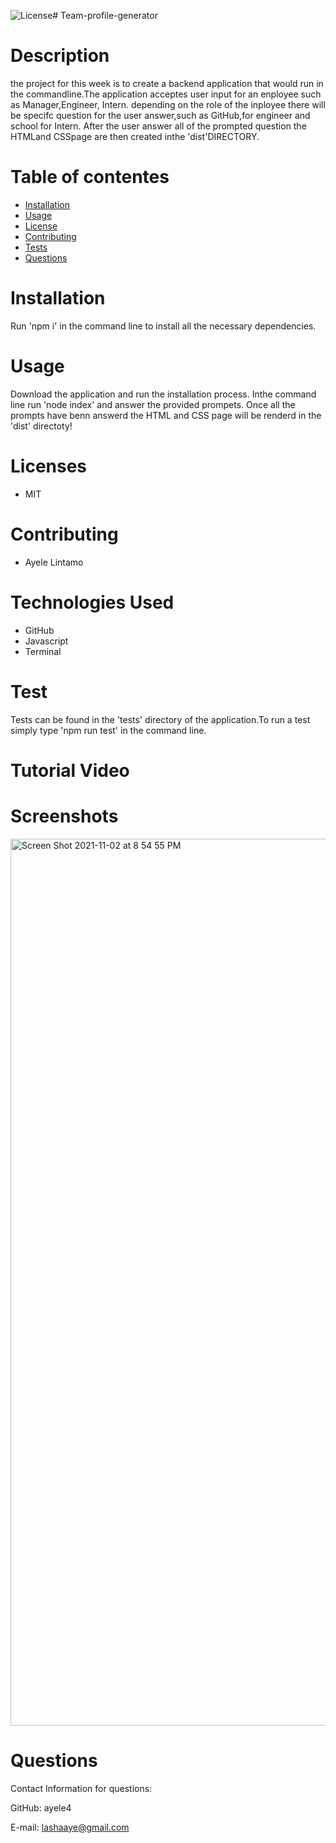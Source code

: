 ![License](https://img.shields.io/static/v1?label=License&message=MIT&color=BLUE)# Team-profile-generator

# Description

the project for this week is to create a backend application that would run in the commandline.The application acceptes user input for an enployee such as Manager,Engineer, Intern. depending on the role of the inployee there will be specifc question for the user answer,such as GitHub,for engineer and school for Intern. After the user answer all of the prompted question the HTMLand CSSpage are then created inthe 'dist'DIRECTORY.

# Table of contentes

- [Installation](#installation)
- [Usage](usage)
- [License](license)
- [Contributing](contributing)
- [Tests](tests)
- [Questions](questions)

# Installation

Run 'npm i' in the command line to install all the necessary dependencies.

# Usage
 
Download the application and run the installation process. Inthe command line run 'node index' and answer the provided prompets. Once all the prompts have benn answerd the HTML and CSS page will be renderd in the 'dist' directoty!

# Licenses

* MIT
# Contributing

* Ayele Lintamo
# Technologies Used

* GitHub
* Javascript
* Terminal

# Test 
 Tests can be found in the 'tests' directory of the application.To run a test simply type 'npm run test' in the command line.

# Tutorial Video


# Screenshots
<img width="1419" alt="Screen Shot 2021-11-02 at 8 54 55 PM" src="https://user-images.githubusercontent.com/84227686/140008325-7e3d213d-f14d-4c06-8fc2-05a9d9e34c2b.png">

# Questions

Contact Information for questions:

GitHub: ayele4

E-mail: lashaaye@gmail.com
